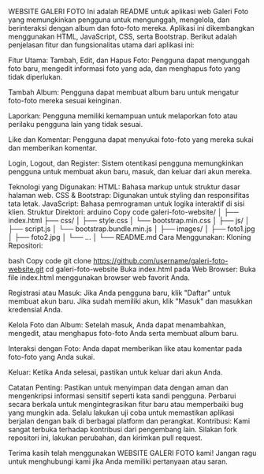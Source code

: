 WEBSITE GALERI FOTO
Ini adalah README untuk aplikasi web Galeri Foto yang memungkinkan pengguna untuk mengunggah, mengelola, dan berinteraksi dengan album dan foto-foto mereka. Aplikasi ini dikembangkan menggunakan HTML, JavaScript, CSS, serta Bootstrap. Berikut adalah penjelasan fitur dan fungsionalitas utama dari aplikasi ini:

Fitur Utama:
Tambah, Edit, dan Hapus Foto:
Pengguna dapat mengunggah foto baru, mengedit informasi foto yang ada, dan menghapus foto yang tidak diperlukan.

Tambah Album:
Pengguna dapat membuat album baru untuk mengatur foto-foto mereka sesuai keinginan.

Laporkan:
Pengguna memiliki kemampuan untuk melaporkan foto atau perilaku pengguna lain yang tidak sesuai.

Like dan Komentar:
Pengguna dapat menyukai foto-foto yang mereka sukai dan memberikan komentar.

Login, Logout, dan Register:
Sistem otentikasi pengguna memungkinkan pengguna untuk membuat akun baru, masuk, dan keluar dari akun mereka.

Teknologi yang Digunakan:
HTML: Bahasa markup untuk struktur dasar halaman web.
CSS & Bootstrap: Digunakan untuk styling dan responsifitas tata letak.
JavaScript: Bahasa pemrograman untuk logika interaktif di sisi klien.
Struktur Direktori:
arduino
Copy code
galeri-foto-website/
│
├── index.html
├── css/
│   ├── style.css
│   └── bootstrap.min.css
│
├── js/
│   ├── script.js
│   └── bootstrap.bundle.min.js
│
├── images/
│   ├── foto1.jpg
│   ├── foto2.jpg
│   └── ...
│
└── README.md
Cara Menggunakan:
Kloning Repositori:

bash
Copy code
git clone https://github.com/username/galeri-foto-website.git
cd galeri-foto-website
Buka index.html pada Web Browser:
Buka file index.html menggunakan browser web favorit Anda.

Registrasi atau Masuk:
Jika Anda pengguna baru, klik "Daftar" untuk membuat akun baru. Jika sudah memiliki akun, klik "Masuk" dan masukkan kredensial Anda.

Kelola Foto dan Album:
Setelah masuk, Anda dapat menambahkan, mengedit, atau menghapus foto-foto Anda serta membuat album baru.

Interaksi dengan Foto:
Anda dapat memberikan like atau komentar pada foto-foto yang Anda sukai.

Keluar:
Ketika Anda selesai, pastikan untuk keluar dari akun Anda.

Catatan Penting:
Pastikan untuk menyimpan data dengan aman dan mengenkripsi informasi sensitif seperti kata sandi pengguna.
Perbarui secara berkala untuk mengintegrasikan fitur baru atau memperbaiki bug yang mungkin ada.
Selalu lakukan uji coba untuk memastikan aplikasi berjalan dengan baik di berbagai platform dan perangkat.
Kontribusi:
Kami sangat terbuka terhadap kontribusi dari pengembang lain. Silakan fork repositori ini, lakukan perubahan, dan kirimkan pull request.

Terima kasih telah menggunakan WEBSITE GALERI FOTO kami! Jangan ragu untuk menghubungi kami jika Anda memiliki pertanyaan atau saran.
